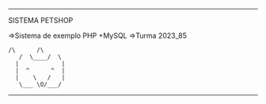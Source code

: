 ------------------------------------------
SISTEMA PETSHOP

=>Sistema de exemplo PHP +MySQL
=>Turma 2023_85

	/\      /\
       /  \____/  \
      |            |
      |  ^      ^  |
      |    \   /   |
       \___ \O/___/

------------------------------------------ 